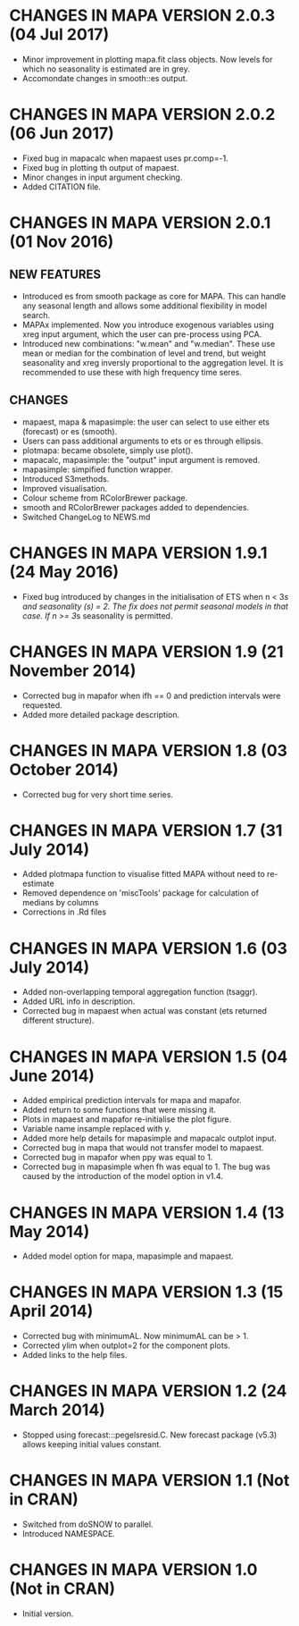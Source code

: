 # CHANGES IN MAPA VERSION 2.0.3 (04 Jul 2017)
- Minor improvement in plotting mapa.fit class objects. Now levels for which no seasonality is estimated are in grey.
- Accomondate changes in smooth::es output.

# CHANGES IN MAPA VERSION 2.0.2 (06 Jun 2017)
- Fixed bug in mapacalc when mapaest uses pr.comp=-1.
- Fixed bug in plotting th output of mapaest.
- Minor changes in input argument checking. 
- Added CITATION file.

# CHANGES IN MAPA VERSION 2.0.1 (01 Nov 2016)

## NEW FEATURES

- Introduced es from smooth package as core for MAPA. This can handle any seasonal length and allows some additional flexibility in model search.
- MAPAx implemented. Now you introduce exogenous variables using xreg input argument, which the user can pre-process using PCA.
- Introduced new combinations: "w.mean" and "w.median". These use mean or median for the combination of level and trend, but weight seasonality and xreg inversly proportional to the aggregation level. It is recommended to use these with high frequency time seres. 

## CHANGES

- mapaest, mapa & mapasimple: the user can select to use either ets (forecast) or es (smooth).
- Users can pass additional arguments to ets or es through ellipsis.
- plotmapa: became obsolete, simply use plot().
- mapacalc, mapasimple: the "output" input argument is removed.
- mapasimple: simpified function wrapper.
- Introduced S3methods.
- Improved visualisation. 
- Colour scheme from RColorBrewer package.
- smooth and RColorBrewer packages added to dependencies. 
- Switched ChangeLog to NEWS.md

# CHANGES IN MAPA VERSION 1.9.1 (24 May 2016)
- Fixed bug introduced by changes in the initialisation of ETS when n < 3*s and seasonality (s) = 2. The fix does not permit seasonal models in that case. If n >= 3*s seasonality is permitted. 

# CHANGES IN MAPA VERSION 1.9 (21 November 2014)
- Corrected bug in mapafor when ifh == 0 and prediction intervals were requested.
- Added more detailed package description.

# CHANGES IN MAPA VERSION 1.8 (03 October 2014)
- Corrected bug for very short time series.

# CHANGES IN MAPA VERSION 1.7 (31 July 2014)
- Added plotmapa function to visualise fitted MAPA without need to re-estimate
- Removed dependence on 'miscTools' package for calculation of medians by columns
- Corrections in .Rd files

# CHANGES IN MAPA VERSION 1.6 (03 July 2014)
- Added non-overlapping temporal aggregation function (tsaggr).
- Added URL info in description.
- Corrected bug in mapaest when actual was constant (ets returned different structure).

# CHANGES IN MAPA VERSION 1.5 (04 June 2014)
- Added empirical prediction intervals for mapa and mapafor.
- Added return to some functions that were missing it.
- Plots in mapaest and mapafor re-initialise the plot figure.
- Variable name insample replaced with y.
- Added more help details for mapasimple and mapacalc outplot input.
- Corrected bug in mapa that would not transfer model to mapaest.
- Corrected bug in mapafor when ppy was equal to 1.
- Corrected bug in mapasimple when fh was equal to 1. The bug was caused by the introduction of the model option in v1.4. 

# CHANGES IN MAPA VERSION 1.4 (13 May 2014)
- Added model option for mapa, mapasimple and mapaest.

# CHANGES IN MAPA VERSION 1.3 (15 April 2014)
- Corrected bug with minimumAL. Now minimumAL can be > 1.
- Corrected ylim when outplot=2 for the component plots.
- Added links to the help files. 

# CHANGES IN MAPA VERSION 1.2 (24 March 2014)	
- Stopped using forecast:::pegelsresid.C. New forecast package (v5.3) allows keeping initial values constant.

# CHANGES IN MAPA VERSION 1.1 (Not in CRAN)
- Switched from doSNOW to parallel.
- Introduced NAMESPACE.

# CHANGES IN MAPA VERSION 1.0 (Not in CRAN)
- Initial version.
